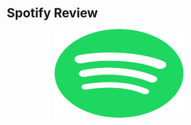 # Spotify Review

<p align="center"><img align="center" src="docs/imgs/../spotify.png" height="200px" width="290"/></p>